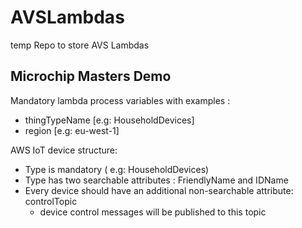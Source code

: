 # AVSLambdas
temp Repo to store AVS Lambdas

## Microchip Masters Demo

Mandatory lambda process variables with examples :

- thingTypeName  [e.g: HouseholdDevices]
- region [e.g: eu-west-1]

AWS IoT device structure:

- Type is mandatory ( e.g: HouseholdDevices)
- Type has two searchable attributes : FriendlyName and IDName
- Every device should have an additional non-searchable attribute: controlTopic
  - device control messages will be published to this topic
